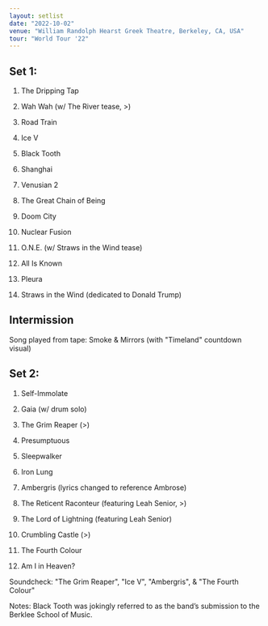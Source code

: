 ```yaml
---
layout: setlist
date: "2022-10-02"
venue: "William Randolph Hearst Greek Theatre, Berkeley, CA, USA"
tour: "World Tour '22"
---
```


## Set 1:

 1. The Dripping Tap

 2. Wah Wah
    (w/ The River tease, >)

 3. Road Train

 4. Ice V

 5. Black Tooth

 6. Shanghai

 7. Venusian 2

 8. The Great Chain of Being

 9. Doom City

10. Nuclear Fusion

11. O.N.E.
    (w/ Straws in the Wind tease)

12. All Is Known

13. Pleura

14. Straws in the Wind
    (dedicated to Donald Trump)

## Intermission

Song played from tape: Smoke & Mirrors (with "Timeland" countdown visual)

## Set 2:

 1. Self-Immolate

 2. Gaia
    (w/ drum solo)

 3. The Grim Reaper
     (>)

 4. Presumptuous

 5. Sleepwalker

 6. Iron Lung

 7. Ambergris
    (lyrics changed to reference Ambrose)

 8. The Reticent Raconteur
    (featuring Leah Senior, >)

 9. The Lord of Lightning
    (featuring Leah Senior)

10. Crumbling Castle
    (>)

11. The Fourth Colour

12. Am I in Heaven?


Soundcheck: "The Grim Reaper", "Ice V", "Ambergris", & "The Fourth Colour"

Notes: Black Tooth was jokingly referred to as the band’s submission to the Berklee School of Music.
